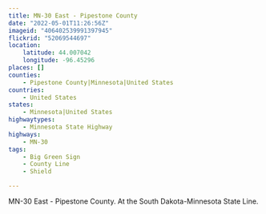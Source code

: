 ```yaml
---
title: MN-30 East - Pipestone County
date: "2022-05-01T11:26:56Z"
imageid: "406402539991397945"
flickrid: "52069544697"
location:
    latitude: 44.007042
    longitude: -96.45296
places: []
counties:
    - Pipestone County|Minnesota|United States
countries:
    - United States
states:
    - Minnesota|United States
highwaytypes:
    - Minnesota State Highway
highways:
    - MN-30
tags:
    - Big Green Sign
    - County Line
    - Shield

---
```

MN-30 East - Pipestone County.  At the South Dakota-Minnesota State Line.